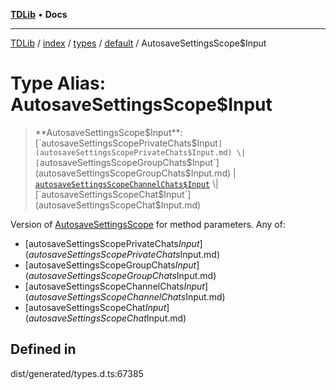 [**TDLib**](../../../../../../README.md) • **Docs**

***

[TDLib](../../../../../../modules.md) / [index](../../../../../README.md) / [types](../../../README.md) / [default](../README.md) / AutosaveSettingsScope$Input

# Type Alias: AutosaveSettingsScope$Input

> **AutosaveSettingsScope$Input**: [`autosaveSettingsScopePrivateChats$Input`](autosaveSettingsScopePrivateChats$Input.md) \| [`autosaveSettingsScopeGroupChats$Input`](autosaveSettingsScopeGroupChats$Input.md) \| [`autosaveSettingsScopeChannelChats$Input`](autosaveSettingsScopeChannelChats$Input.md) \| [`autosaveSettingsScopeChat$Input`](autosaveSettingsScopeChat$Input.md)

Version of [AutosaveSettingsScope](AutosaveSettingsScope.md) for method parameters.
Any of:
- [autosaveSettingsScopePrivateChats$Input](autosaveSettingsScopePrivateChats$Input.md)
- [autosaveSettingsScopeGroupChats$Input](autosaveSettingsScopeGroupChats$Input.md)
- [autosaveSettingsScopeChannelChats$Input](autosaveSettingsScopeChannelChats$Input.md)
- [autosaveSettingsScopeChat$Input](autosaveSettingsScopeChat$Input.md)

## Defined in

dist/generated/types.d.ts:67385
